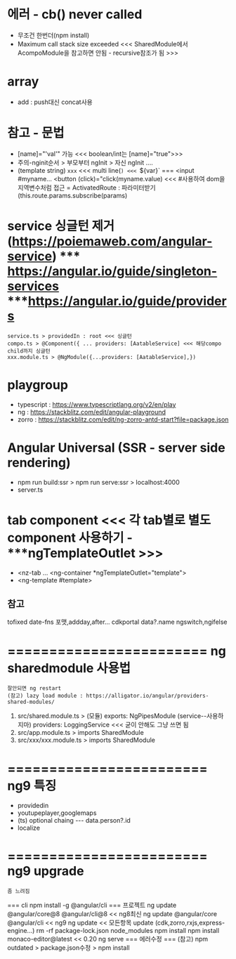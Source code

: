 # 에러 - cb() never called
- 무조건 한번더(npm install)
- Maximum call stack size exceeded <<< SharedModule에서 AcompoModule을 참고하면 안됨 - recursive참조가 됨 >>>

# array
- add : push대신 concat사용


# 참고 - 문법
- [name]="'val'" 가능 <<< boolean/int는 [name]="true">>>
- 주의-nginit순서 > 부모부터 ngInit > 자신 ngInit ....
- (template string) `xxx` <<< multi line(`) <<< `${var}`
=== <input #myname... <button (click)="click(myname.value) <<< #사용하여 dom을 지역변수처럼 접근
= ActivatedRoute : 파라미터받기 (this.route.params.subscribe(params)


# service 싱글턴 제거 (https://poiemaweb.com/angular-service) *** https://angular.io/guide/singleton-services ***https://angular.io/guide/providers
	service.ts > providedIn : root <<< 싱글턴
	compo.ts > @Component({ ... providers: [AatableService] <<< 해당compo child까지 싱글턴
	xxx.module.ts > @NgModule({...providers: [AatableService],})




# playgroup
- typescript : https://www.typescriptlang.org/v2/en/play
- ng : https://stackblitz.com/edit/angular-playground
- zorro : https://stackblitz.com/edit/ng-zorro-antd-start?file=package.json

# Angular Universal (SSR - server side rendering)
- npm run build:ssr > npm run serve:ssr > localhost:4000
- server.ts

# tab component <<< 각 tab별로 별도 component 사용하기 - ***ngTemplateOutlet >>>
- <nz-tab ... <ng-container *ngTemplateOutlet="template"></ng-container> </nz-tab>
- <ng-template #template> <router-outlet> </router-outlet> </ng-template>


## 참고
tofixed
date-fns 포맷,addday,after...
cdkportal
data?.name
ngswitch,ngifelse

# ======================== ng sharedmodule 사용법
	잘안되면 ng restart
	(참고) lazy load module : https://alligator.io/angular/providers-shared-modules/
1) src/shared.module.ts > 
	(모듈) exports: NgPipesModule
	(service--사용하지마) providers: LoggingService <<< 굳이 안해도 그냥 쓰면 됨
2) src/app.module.ts > imports SharedModule
3) src/xxx/xxx.module.ts > imports SharedModule



# ======================== ng9 특징
- providedin
- youtupeplayer,googlemaps
- (ts) optional chaing --- data.person?.id
- localize

# ======================== ng9 upgrade
	좀 느려짐
=== cli
npm install -g @angular/cli
=== 프로젝트
ng update @angular/core@8 @angular/cli@8 	<< ng8최신
ng update @angular/core @angular/cli		<< ng9
ng update									<< 모든항목 update (cdk,zorro,rxjs,express-engine...)
rm -rf package-lock.json node_modules
npm install
npm install monaco-editor@latest			<< 0.20
ng serve
=== 에러수정
=== (참고) npm outdated > package.json수정 > npm install

